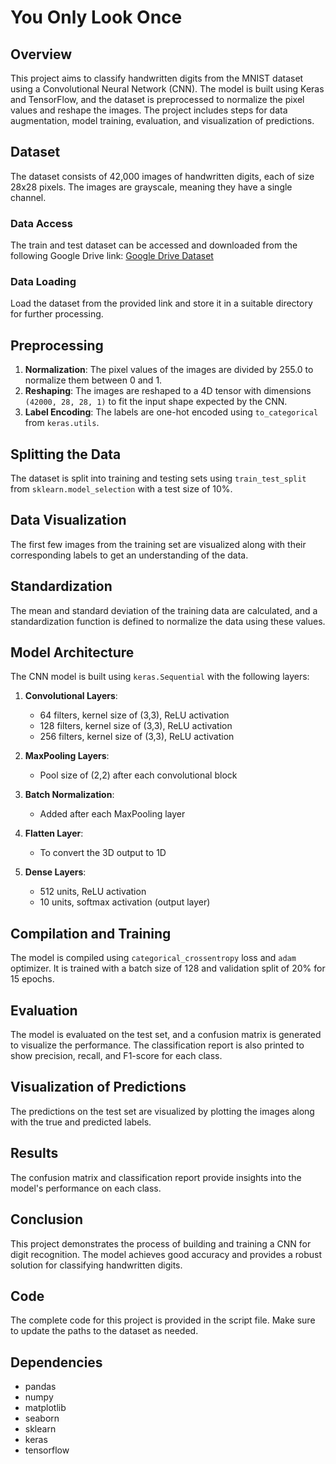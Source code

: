# You Only Look Once

## Overview

This project aims to classify handwritten digits from the MNIST dataset using a Convolutional Neural Network (CNN). The model is built using Keras and TensorFlow, and the dataset is preprocessed to normalize the pixel values and reshape the images. The project includes steps for data augmentation, model training, evaluation, and visualization of predictions.

## Dataset

The dataset consists of 42,000 images of handwritten digits, each of size 28x28 pixels. The images are grayscale, meaning they have a single channel.

### Data Access

The train and test dataset can be accessed and downloaded from the following Google Drive link: [Google Drive Dataset](https://drive.google.com/drive/folders/1_61paubLpjXutt7jyuvjyjRapAdz8mH9?usp=sharing)

### Data Loading

Load the dataset from the provided link and store it in a suitable directory for further processing.

## Preprocessing

1. **Normalization**: The pixel values of the images are divided by 255.0 to normalize them between 0 and 1.
2. **Reshaping**: The images are reshaped to a 4D tensor with dimensions `(42000, 28, 28, 1)` to fit the input shape expected by the CNN.
3. **Label Encoding**: The labels are one-hot encoded using `to_categorical` from `keras.utils`.

## Splitting the Data

The dataset is split into training and testing sets using `train_test_split` from `sklearn.model_selection` with a test size of 10%.

## Data Visualization

The first few images from the training set are visualized along with their corresponding labels to get an understanding of the data.

## Standardization

The mean and standard deviation of the training data are calculated, and a standardization function is defined to normalize the data using these values.

## Model Architecture

The CNN model is built using `keras.Sequential` with the following layers:

1. **Convolutional Layers**: 
   - 64 filters, kernel size of (3,3), ReLU activation
   - 128 filters, kernel size of (3,3), ReLU activation
   - 256 filters, kernel size of (3,3), ReLU activation

2. **MaxPooling Layers**: 
   - Pool size of (2,2) after each convolutional block

3. **Batch Normalization**: 
   - Added after each MaxPooling layer

4. **Flatten Layer**: 
   - To convert the 3D output to 1D

5. **Dense Layers**: 
   - 512 units, ReLU activation
   - 10 units, softmax activation (output layer)

## Compilation and Training

The model is compiled using `categorical_crossentropy` loss and `adam` optimizer. It is trained with a batch size of 128 and validation split of 20% for 15 epochs.

## Evaluation

The model is evaluated on the test set, and a confusion matrix is generated to visualize the performance. The classification report is also printed to show precision, recall, and F1-score for each class.

## Visualization of Predictions

The predictions on the test set are visualized by plotting the images along with the true and predicted labels.

## Results

The confusion matrix and classification report provide insights into the model's performance on each class.

## Conclusion

This project demonstrates the process of building and training a CNN for digit recognition. The model achieves good accuracy and provides a robust solution for classifying handwritten digits.

## Code

The complete code for this project is provided in the script file. Make sure to update the paths to the dataset as needed.

## Dependencies

- pandas
- numpy
- matplotlib
- seaborn
- sklearn
- keras
- tensorflow
